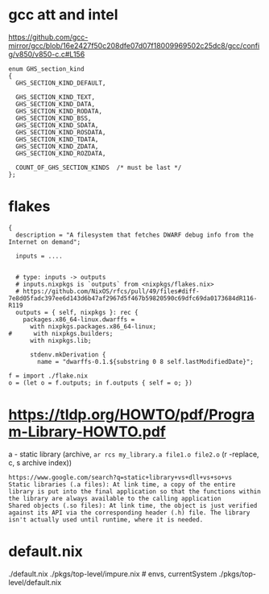 # gcc att and intel

https://github.com/gcc-mirror/gcc/blob/16e2427f50c208dfe07d07f18009969502c25dc8/gcc/config/v850/v850-c.c#L156

```
enum GHS_section_kind
{
  GHS_SECTION_KIND_DEFAULT,

  GHS_SECTION_KIND_TEXT,
  GHS_SECTION_KIND_DATA,
  GHS_SECTION_KIND_RODATA,
  GHS_SECTION_KIND_BSS,
  GHS_SECTION_KIND_SDATA,
  GHS_SECTION_KIND_ROSDATA,
  GHS_SECTION_KIND_TDATA,
  GHS_SECTION_KIND_ZDATA,
  GHS_SECTION_KIND_ROZDATA,

  COUNT_OF_GHS_SECTION_KINDS  /* must be last */
};
```

# flakes

```
{
  description = "A filesystem that fetches DWARF debug info from the Internet on demand";

  inputs = ....


  # type: inputs -> outputs
  # inputs.nixpkgs is `outputs` from <nixpkgs/flakes.nix>
  # https://github.com/NixOS/rfcs/pull/49/files#diff-7e8d05fadc397ee6d143d6b47af2967d5f467b59820590c69dfc69da0173684dR116-R119
  outputs = { self, nixpkgs }: rec {
    packages.x86_64-linux.dwarffs =
      with nixpkgs.packages.x86_64-linux;
#      with nixpkgs.builders;
      with nixpkgs.lib;

      stdenv.mkDerivation {
        name = "dwarffs-0.1.${substring 0 8 self.lastModifiedDate}";
```

```
f = import ./flake.nix
o = (let o = f.outputs; in f.outputs { self = o; })
```

#  https://tldp.org/HOWTO/pdf/Program-Library-HOWTO.pdf

a - static library (archive, `ar rcs my_library.a file1.o file2.o` (r -replace, c, s archive index))


```
https://www.google.com/search?q=static+library+vs+dll+vs+so+vs
Static libraries (.a files): At link time, a copy of the entire library is put into the final application so that the functions within the library are always available to the calling application
Shared objects (.so files): At link time, the object is just verified against its API via the corresponding header (.h) file. The library isn't actually used until runtime, where it is needed.
```

# default.nix

./default.nix
./pkgs/top-level/impure.nix # envs, currentSystem
./pkgs/top-level/default.nix
